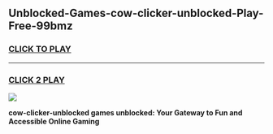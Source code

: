 
## Unblocked-Games-cow-clicker-unblocked-Play-Free-99bmz
<h3>
<a href="https://premium76.site?title=cow-clicker-unblocked&ref=18A1">CLICK TO PLAY</a></h3>
<hr>

<h3>
<a href="https://premium76.site?title=cow-clicker-unblocked&ref=18A1">CLICK 2 PLAY</a>
  
</h3>

<a href="https://premium76.site?title=cow-clicker-unblocked&ref=18A1"><img src="https://clearcache.store/games.png"></a>


**cow-clicker-unblocked games unblocked: Your Gateway to Fun and Accessible Online Gaming**
